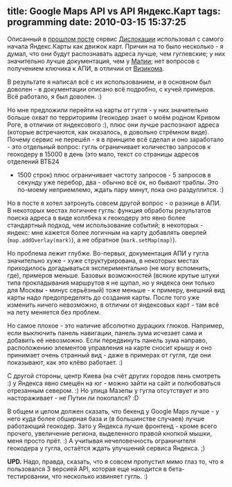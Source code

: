 title: Google Maps API vs API Яндекс.Карт
tags: programming
date: 2010-03-15 15:37:25
----


Описанный в [прошлом посте][1] сервис [Дислокации][2] использовал с самого
начала Яндекс.Карты как движок карт. Причин на то было несколько - я думал, что
они будут распознавать адреса лучше, чем гуглевские; у них значительно лучше
документация, чем у [Мапии][3]; нет вопросов с получением ключика к АПИ, в
отличии от [Визикома][4].

В результате я написал всë с их использованием, и в основном был доволен - в
документации описано всë подробно, с кучей примеров. Всë работало, я был
доволен. :)

Но мне предложили перейти на карты от гугля - у них значительно больше охват по
территориям (геокодер знает о моëм родном Кривом Роге, в отличии от яндексового
:), плюс они лучше распознают адреса (которые встречаются, как оказалось, в
довольно стрëмном виде). Почему сервис не перешëл - я в принципе всë сделал и
оно заработало - это отдельный вопрос: гугль ограничивает количество запросов к
геокодеру в 15000 в день (это мало, текст со страницы адресов отделений ВТБ24
- 1500 строк) плюс ограничивает частоту запросов - 5 запросов в секунду уже
перебор, два - обычно всë ок, но бывают траблы. Это по-моему неприемлемо, ждать
пару минут, пока оно раздуплится. :)

Но в посте я хотел затронуть совсем другой вопрос - о разнице в АПИ. В
некоторых местах логичнее гугль: функция обработы результатов поиска адреса в
виде коллбека к геокодеру это явно более стандартный подход, чем использование
событий; в некоторых - яндекс: мне кажется более логичным на карту добавлять
оверлей (`map.addOverlay(mark)`), а не обратное (`mark.setMap(map)`).

Но проблема лежит глубже. Во-первых, документация АПИ у гугла значительно хуже -
хуже структурирована, в некоторых местах приходилось догадываться
экспериментально (не могу вспомнить, где), примеров меньше. Базовых возможностей
(всякие крутые штуки типа прокладывания маршрутов я не щупал, но у яндекса они
только для Москвы - минус серьëзный) тоже меньше - к примеру, внешний вид карты
надо предопределять до создания карты. После того уже изменить ничего
невозможно, в отличии от яндексовых карт - там всë на лету меняется без проблем.

Но самое плохое - это наличие абсолютно дурацких глюков. Например, если
выключить панель навигации, панель зума исчезает сама и добавить еë
невозможно. Если передвинуть панель зума направо, расположению элементов
управления на карте сносит крышу и оно принимает очень странный вид - даже в
примерах от гугля, где они показывают, как это клëво работает. :)

С другой стороны, центр Киева (на счëт других городов лень смотреть :) у Яндекса
явно смещëн на юг - можно зайти на сайт и полюбоваться отрезанным севером. :) Но
улица Мазепы у гугла отсутствует и это настораживает - не Путин ли покопался? :D

В общем и целом должен сказать, что бекенд у Google Maps лучше - у него куда более
обширная база и (в большинстве случаев) лучше работающий геокодер. Зато у
Яндекса лучше фронтенд - кроме всего прочего, увеличение региона, выделенного
правой кнопкой мышки, меня просто прëт. :) А учитывая нечеловечность
ограничителя геокодера у гугла, остаëтся ждать улучшений сервиса Яндекса. ;)

**UPD.** Надо, правда, сказать, что я совсем пропустил мимо глаз то, что я
пользовался 3 версией API, которая еще находится в бета-тестировании, что
несколько извиняет гугль. :)

[1]: https://solovyov.net/blog/2010/locations/
[2]: http://locations.in.ua/
[3]: http://mapia.ua/
[4]: http://maps.visicom.ua/
